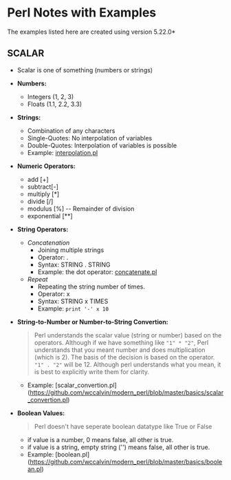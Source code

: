 # Perl Notes with Examples
The examples listed here are created using version 5.22.0*

## SCALAR 

- Scalar is one of something (numbers or strings)

- **Numbers:**
    - Integers (1, 2, 3)
    - Floats (1.1, 2.2, 3.3)

- **Strings:**
    - Combination of any characters
    - Single-Quotes: No interpolation of variables
    - Double-Quotes: Interpolation of variables is possible
    - Example: [interpolation.pl](https://github.com/wccalvin/modern_perl/blob/master/basics/interpolation.pl)

- **Numeric Operators:**
    - add [+]
    - subtract[-]
    - multiply \[\*\]
    - divide \[/\]
    - modulus \[%\] -- Remainder of division
    - exponential \[\*\*\] 

- **String Operators:**
    - *Concatenation* 
        - Joining multiple strings
        - Operator: .
        - Syntax: STRING . STRING
        - Example: the dot operator: [concatenate.pl](https://github.com/wccalvin/modern_perl/blob/master/basics/concatenate.pl)
    - *Repeat*
        - Repeating the string number of times.
        - Operator: x
        - Syntax: STRING x TIMES
        - Example:
        `print '-' x 10`

- **String-to-Number or Number-to-String Convertion:**
    > Perl understands the scalar value \(string or number\) based on the operators. Although if we have something like `"1" * "2"`, Perl understands that you meant number and does multiplication \(which is 2\). The basis of the decision is based on the operator. `"1" . "2"` will be 12.
    > Although perl understands what you mean, it is best to explicitly write them for clarity. 
    - Example: [scalar_convertion.pl] (https://github.com/wccalvin/modern_perl/blob/master/basics/scalar_convertion.pl)

- **Boolean Values:**
    > Perl doesn't have seperate boolean datatype like True or False

    - if value is a number, 0 means false, all other is true.
    - if value is a string, empty string ('') means false, all other is true.
    - Example: [boolean.pl] (https://github.com/wccalvin/modern_perl/blob/master/basics/boolean.pl)
